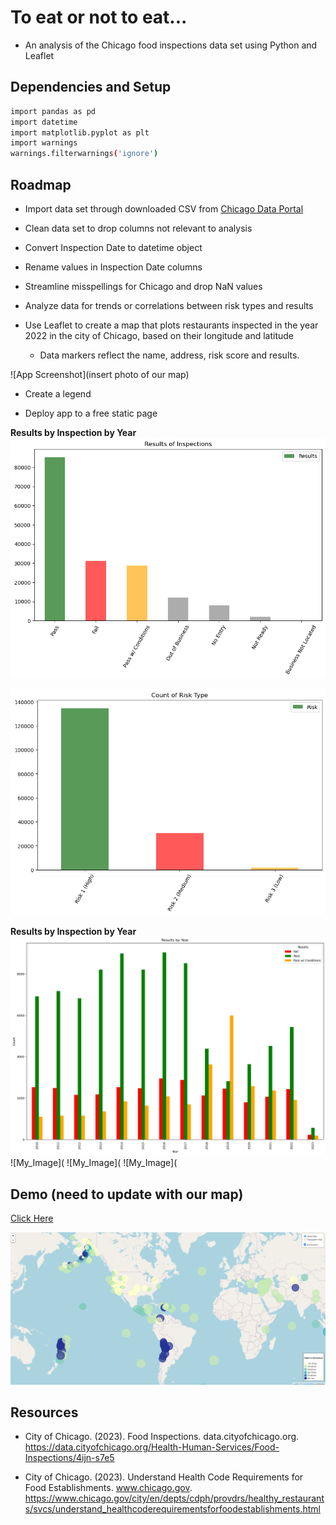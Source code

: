 
#  To eat or not to eat...

- An analysis of the Chicago food inspections data set using Python and Leaflet

## Dependencies and Setup

```bash
import pandas as pd
import datetime
import matplotlib.pyplot as plt
import warnings
warnings.filterwarnings('ignore')
```


## Roadmap

- Import data set through downloaded CSV from [Chicago Data Portal](https://data.cityofchicago.org/Health-Human-Services/Food-Inspections/4ijn-s7e5)

- Clean data set to drop columns not relevant to analysis

- Convert Inspection Date to datetime object

- Rename values in Inspection Date columns

- Streamline misspellings for Chicago and drop NaN values

- Analyze data for trends or correlations between risk types and results

- Use Leaflet to create a map that plots restaurants inspected in the year 2022 in the city of Chicago, based on their longitude and latitude
    - Data markers reflect the name, address, risk score and results.
    
![App Screenshot](insert photo of our map)

- Create a legend

- Deploy app to a free static page

**Results by Inspection by Year**
![My_Image](https://github.com/flindwall/chicago-food-inspections/blob/main/Output/resultsofinspection.png)

![My_Image](https://github.com/flindwall/chicago-food-inspections/blob/main/Output/CountofRiskType.png)

**Results by Inspection by Year**
![My_Image](https://github.com/flindwall/chicago-food-inspections/blob/main/Output/ResultsByYear.png)
![My_Image](
![My_Image](
![My_Image](


## Demo (need to update with our map)

[Click Here](http://127.0.0.1:5501/chicago-food-inspections/index.html) 

![App Screenshot](https://raw.githubusercontent.com/gnimeth/Earthquake_data/main/Output/Screenshot_20230212_063133.png)

## Resources
- City of Chicago. (2023). Food Inspections. data.cityofchicago.org. https://data.cityofchicago.org/Health-Human-Services/Food-Inspections/4ijn-s7e5

- City of Chicago. (2023). Understand Health Code Requirements for Food Establishments. www.chicago.gov. https://www.chicago.gov/city/en/depts/cdph/provdrs/healthy_restaurants/svcs/understand_healthcoderequirementsforfoodestablishments.html
